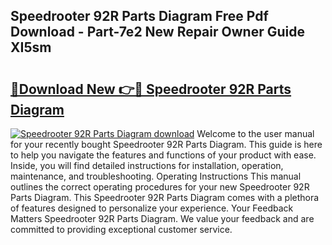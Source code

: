 ## Speedrooter 92R Parts Diagram Free Pdf Download - Part-7e2 New Repair Owner Guide XI5sm

# <h2><a href="http://dfkzpz.blite.top/?on=Speedrooter+92R+Parts+Diagram">🔗Download New 👉🔴 Speedrooter 92R Parts Diagram</a></h2>

[![Speedrooter 92R Parts Diagram download](https://i.imgur.com/lujVjoI.png)](http://dfkzpz.blite.top/?on=Speedrooter+92R+Parts+Diagram)
Welcome to the user manual for your recently bought Speedrooter 92R Parts Diagram. This guide is here to help you navigate the features and functions of your product with ease. Inside, you will find detailed instructions for installation, operation, maintenance, and troubleshooting. Operating Instructions This manual outlines the correct operating procedures for your new Speedrooter 92R Parts Diagram. This Speedrooter 92R Parts Diagram comes with a plethora of features designed to personalize your experience. Your Feedback Matters Speedrooter 92R Parts Diagram. We value your feedback and are committed to providing exceptional customer service.
